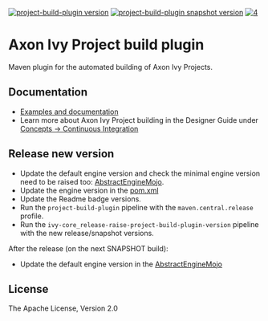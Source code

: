 [![project-build-plugin version][0]][1] [![project-build-plugin snapshot version][2]][3] [![4]][5]

# Axon Ivy Project build plugin

Maven plugin for the automated building of Axon Ivy Projects. 

## Documentation

- [Examples and documentation](https://axonivy.github.io/project-build-plugin)
- Learn more about Axon Ivy Project building in the Designer Guide under [Concepts -> Continuous Integration](https://developer.axonivy.com/doc/latest/DesignerGuideHtml/ivy.concepts.html#ivy-ci-maven-plugin)

## Release new version

- Update the default engine version and check the minimal engine version need to be raised too: [AbstractEngineMojo](src/main/java/ch/ivyteam/ivy/maven/AbstractEngineMojo.java#L39).
- Update the engine version in the [pom.xml](pom.xml#L454)
- Update the Readme badge versions.
- Run the `project-build-plugin` pipeline with the `maven.central.release` profile.
- Run the `ivy-core_release-raise-project-build-plugin-version` pipeline with the new release/snapshot versions.

After the release (on the next SNAPSHOT build):

- Update the default engine version in the [AbstractEngineMojo](src/main/java/ch/ivyteam/ivy/maven/AbstractEngineMojo.java#L40)

## License

The Apache License, Version 2.0

[0]: https://img.shields.io/badge/project--build--plugin-9.4.1-green
[1]: https://repo1.maven.org/maven2/com/axonivy/ivy/ci/project-build-plugin/
[2]: https://img.shields.io/badge/project--build--plugin-9.4.2--SNAPSHOT-yellow
[3]: https://oss.sonatype.org/content/repositories/snapshots/com/axonivy/ivy/ci/project-build-plugin/
[4]: https://img.shields.io/badge/-Documentation-blue
[5]: https://axonivy.github.io/project-build-plugin/release/
